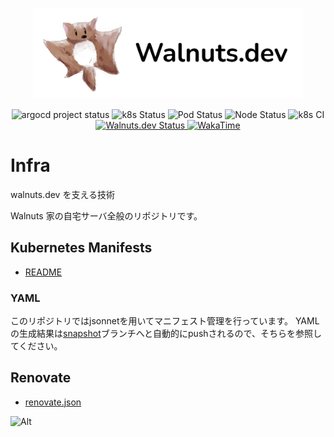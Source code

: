 <p align="center">
    <a href="https://walnuts.dev" alt="Walnuts.dev">
        <img src="./static/logo.png" alt="walnuts" width="430px" />
    </a>
</p>

<p align="center">
    <img src="https://argocd.walnuts.dev/api/badge?project=default&revision=true" alt="argocd project status" />
    <img src="https://walnuts1018.github.io/infra/k8sStatus.svg" alt="k8s Status" />
    <img src="https://walnuts1018.github.io/infra/podStatus.svg" alt="Pod Status" />
    <img src="https://walnuts1018.github.io/infra/nodeStatus.svg" alt="Node Status" />
    <img src="https://github.com/walnuts1018/infra/actions/workflows/snapshot.yaml/badge.svg" alt="k8s CI" />
    <a href="https://walnuts.dev" alt="Walnuts.dev">
        <img alt="Walnuts.dev Status" src="https://img.shields.io/website?url=https%3A%2F%2Fwalnuts.dev&label=Walnuts.dev">
    </a>
    <a href="https://wakatime.com/badge/user/981e52dd-a7ab-4b00-9a71-125be9dc2de6/project/07d86b66-ede6-45aa-a456-0985d4aed1a9.svg" alt="WakaTime">
        <img src="https://wakatime.com/badge/user/981e52dd-a7ab-4b00-9a71-125be9dc2de6/project/07d86b66-ede6-45aa-a456-0985d4aed1a9.svg" alt="WakaTime" />
    </a>
</p>

# Infra

walnuts.dev を支える技術

Walnuts 家の自宅サーバ全般のリポジトリです。

## Kubernetes Manifests

- [README](./k8s/README.md)

### YAML

このリポジトリではjsonnetを用いてマニフェスト管理を行っています。
YAMLの生成結果は[snapshot](https://github.com/walnuts1018/infra/tree/snapshot)ブランチへと自動的にpushされるので、そちらを参照してください。


## Renovate

- [renovate.json](./renovate.json5)

![Alt](https://repobeats.axiom.co/api/embed/dd585ab5402819b2c5e92a25cbd4dc2304035170.svg "Repobeats analytics image")
